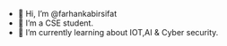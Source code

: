 - 👋 Hi, I’m @farhankabirsifat
- 👀 I’m a CSE student.
- 🌱 I’m currently learning about IOT,AI & Cyber security.

<!---
farhankabirsifat/farhankabirsifat is a ✨ special ✨ repository because its `README.md` (this file) appears on your GitHub profile.
You can click the Preview link to take a look at your changes.
--->
